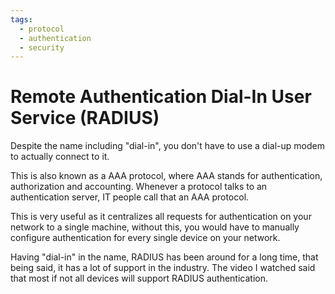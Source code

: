 ```yaml
---
tags:
  - protocol
  - authentication
  - security
---
```

# Remote Authentication Dial-In User Service (RADIUS)

Despite the name including "dial-in", you don't have to use a dial-up modem to actually connect to it.

This is also known as a AAA protocol, where AAA stands for authentication, authorization and accounting. Whenever a protocol talks to an authentication server, IT people call that an AAA protocol.

This is very useful as it centralizes all requests for authentication on your network to a single machine, without this, you would have to manually configure authentication for every single device on your network.

Having "dial-in" in the name, RADIUS has been around for a long time, that being said, it has a lot of support in the industry. The video I watched said that most if not all devices will support RADIUS authentication.
